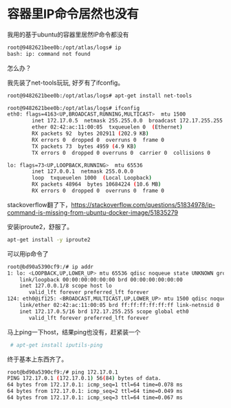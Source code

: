 # 容器里IP命令居然也没有

我用的基于ubuntu的容器里居然IP命令都没有

```bash
root@9482621bee0b:/opt/atlas/logs# ip
bash: ip: command not found
```

怎么办？

我先装了net-tools玩玩, 好歹有了ifconfig。

```bash
root@9482621bee0b:/opt/atlas/logs# apt-get install net-tools

root@9482621bee0b:/opt/atlas/logs# ifconfig
eth0: flags=4163<UP,BROADCAST,RUNNING,MULTICAST>  mtu 1500
        inet 172.17.0.5  netmask 255.255.0.0  broadcast 172.17.255.255
        ether 02:42:ac:11:00:05  txqueuelen 0  (Ethernet)
        RX packets 92  bytes 202911 (202.9 KB)
        RX errors 0  dropped 0  overruns 0  frame 0
        TX packets 73  bytes 4959 (4.9 KB)
        TX errors 0  dropped 0 overruns 0  carrier 0  collisions 0

lo: flags=73<UP,LOOPBACK,RUNNING>  mtu 65536
        inet 127.0.0.1  netmask 255.0.0.0
        loop  txqueuelen 1000  (Local Loopback)
        RX packets 48964  bytes 10684224 (10.6 MB)
        RX errors 0  dropped 0  overruns 0  frame 0
```

stackoverflow翻了下，https://stackoverflow.com/questions/51834978/ip-command-is-missing-from-ubuntu-docker-image/51835279

安装iproute2，舒服了。

```bash
apt-get install -y iproute2
```

可以用ip命令了

```bash
root@bd90a5390cf9:/# ip addr
1: lo: <LOOPBACK,UP,LOWER_UP> mtu 65536 qdisc noqueue state UNKNOWN group default qlen 1000
    link/loopback 00:00:00:00:00:00 brd 00:00:00:00:00:00
    inet 127.0.0.1/8 scope host lo
       valid_lft forever preferred_lft forever
124: eth0@if125: <BROADCAST,MULTICAST,UP,LOWER_UP> mtu 1500 qdisc noqueue state UP group default
    link/ether 02:42:ac:11:00:05 brd ff:ff:ff:ff:ff:ff link-netnsid 0
    inet 172.17.0.5/16 brd 172.17.255.255 scope global eth0
       valid_lft forever preferred_lft forever
```

马上ping一下host，结果ping也没有，赶紧装一个

```bash
 # apt-get install iputils-ping
```

终于基本上东西齐了。

```bash
root@bd90a5390cf9:/# ping 172.17.0.1
PING 172.17.0.1 (172.17.0.1) 56(84) bytes of data.
64 bytes from 172.17.0.1: icmp_seq=1 ttl=64 time=0.078 ms
64 bytes from 172.17.0.1: icmp_seq=2 ttl=64 time=0.049 ms
64 bytes from 172.17.0.1: icmp_seq=3 ttl=64 time=0.067 ms
```





